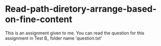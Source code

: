 # Read-path-diretory-arrange-based-on-fine-content

This is an assignment given to me. You can read the question for this assignment in Test B_ folder name 'question.txt'
